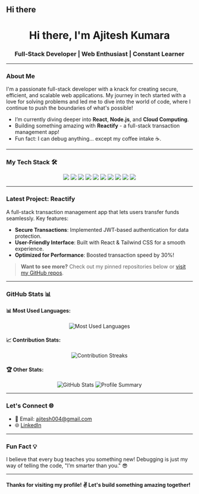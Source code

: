 ## Hi there 
<h1 align="center">Hi there, I'm Ajitesh Kumara </h1>
<h3 align="center"> Full-Stack Developer |  Web Enthusiast |  Constant Learner</h3>

---

### About Me 
I'm a passionate full-stack developer with a knack for creating secure, efficient, and scalable web applications. My journey in tech started with a love for solving problems and led me to dive into the world of code, where I continue to push the boundaries of what's possible!

-  I’m currently diving deeper into **React**, **Node.js**, and **Cloud Computing**.
-  Building something amazing with **Reactify** - a full-stack transaction management app!
-  Fun fact: I can debug anything… except my coffee intake ☕️.

---

### My Tech Stack 🛠️
<p align="center">
  <img src="https://img.shields.io/badge/JavaScript-F7DF1E?style=for-the-badge&logo=javascript&logoColor=black">
  <img src="https://img.shields.io/badge/TypeScript-3178C6?style=for-the-badge&logo=typescript&logoColor=white">
  <img src="https://img.shields.io/badge/Node.js-339933?style=for-the-badge&logo=nodedotjs&logoColor=white">
  <img src="https://img.shields.io/badge/React-61DAFB?style=for-the-badge&logo=react&logoColor=black">
  <img src="https://img.shields.io/badge/Express.js-000000?style=for-the-badge&logo=express&logoColor=white">
  <img src="https://img.shields.io/badge/MongoDB-47A248?style=for-the-badge&logo=mongodb&logoColor=white">
  <img src="https://img.shields.io/badge/Tailwind_CSS-38B2AC?style=for-the-badge&logo=tailwind-css&logoColor=white">
  <img src="https://img.shields.io/badge/Python-3776AB?style=for-the-badge&logo=python&logoColor=white">
  <img src="https://img.shields.io/badge/Java-007396?style=for-the-badge&logo=java&logoColor=white">
  <img src="https://img.shields.io/badge/C-00599C?style=for-the-badge&logo=c&logoColor=white">
</p>

---

###  Latest Project: Reactify
A full-stack transaction management app that lets users transfer funds seamlessly. Key features:
- **Secure Transactions**: Implemented JWT-based authentication for data protection.
- **User-Friendly Interface**: Built with React & Tailwind CSS for a smooth experience.
- **Optimized for Performance**: Boosted transaction speed by 30%!

> **Want to see more?** Check out my pinned repositories below or [visit my GitHub repos](https://github.com/Ashutosh-Shukla-036?tab=repositories).

---

### GitHub Stats 📊

#### 📊 Most Used Languages:
<p align="center">
  <img src="https://github-readme-stats.vercel.app/api/top-langs/?username=Ajitesh-004&layout=compact&theme=tokyonight" alt="Most Used Languages" />
</p>

#### 📈 Contribution Stats:
<p align="center">
  <img src="https://streak-stats.demolab.com/?user=Ajitesh-004&theme=tokyonight&hide_border=true" alt="Contribution Streaks">
</p>

#### 🏆 Other Stats:
<p align="center">
  <img src="https://github-readme-stats.vercel.app/api?username=Ajitesh-004&show_icons=true&theme=tokyonight" alt="GitHub Stats">
  <img src="https://github-profile-summary-cards.vercel.app/api/cards/profile-details?username=Ajitesh-004&theme=tokyonight" alt="Profile Summary">
</p>

---

### Let's Connect 🌐
- 📧 Email: [ajitesh004@gmail.com](mailto:ajitesh004@gmail.com)
- 🌐 [LinkedIn](https://www.linkedin.com/in/ajitesh-kumara/)

---

### Fun Fact 💡
I believe that every bug teaches you something new! Debugging is just my way of telling the code, "I’m smarter than you." 😎

---

#### Thanks for visiting my profile! ✌️ Let's build something amazing together!

